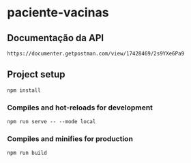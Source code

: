 # paciente-vacinas

## Documentação da API

```
https://documenter.getpostman.com/view/17428469/2s9YXe6Pa9
```

## Project setup
```
npm install
```

### Compiles and hot-reloads for development
```
npm run serve -- --mode local
```

### Compiles and minifies for production
```
npm run build
```